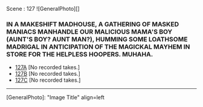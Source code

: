Scene : 127
![GeneralPhoto][]
### IN A MAKESHIFT MADHOUSE, A GATHERING OF MASKED MANIACS MANHANDLE OUR MALICIOUS MAMA'S BOY (AUNT'S BOY? AUNT MAN?), HUMMING SOME LOATHSOME MADRIGAL IN ANTICIPATION OF THE MAGICKAL MAYHEM IN STORE FOR THE HELPLESS HOOPERS. MUHAHA.

* [127A](127A--FoundFootage--.md) [No recorded takes.]
* [127B](127B--FoundFootage--.md) [No recorded takes.]
* [127C](127C.md) [No recorded takes.]

-----

[GeneralPhoto]:  "Image Title" align=left